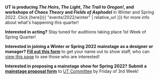 **UT is producing *The Heirs*, *The Light*, *The Trail to Oregon!*, and workshops of *Chaos Theory* and *Fields of Asphodel*** in Winter and Spring 2022. Click [here]({{ "events/2022/winter" | relative_url }}) for more info about what's happening this quarter!

**Interested in acting?** Stay tuned for auditions taking place 1st Week of Spring Quarter!

**Interested in joining a Winter or Spring 2022 mainstage as a designer or manager?** **[Fill out this form](https://forms.gle/qRpMdFR1HDCxAdTi8)** to get your name out to show staff, who can [view this page](https://docs.google.com/document/d/1-CPp6fKgUhwP6BdVOM4c6b-2FGZw49l3K-5_jnMQ5rk/edit) to see those who are interested!

**Interested in proposing a mainstage show for Spring 2022?** **Submit a [mainstage proposal form](https://docs.google.com/document/d/1Pd-V6xOy9_vITI8AeIZRYL7rYFPBvMBU/edit)** to [UT Committee](mailto:ut-committee@uchicago.edu) by Friday of 3rd Week!
